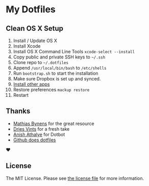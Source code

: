 # My Dotfiles

## Clean OS X Setup

1. Install / Update OS X
2. Install Xcode
3. Install OS X Command Line Tools `xcode-select --install`
4. Copy public and private SSH keys to `~/.ssh`
5. Clone repo to `~/.dotfiles`
6. Append `/usr/local/bin/bash` to `/etc/shells`
7. Run `bootstrap.sh` to start the installation
8. Make sure Dropbox is set up and synced.
9. [Install other apps](./apps.md)
10. Restore preferences `mackup restore`
11. Restart

## Thanks

- [Mathias Bynens](https://github.com/mathiasbynens/dotfiles) for the great resource
- [Dries Vints](https://github.com/driesvints/dotfiles) for a fresh take
- [Anish Athalye](https://github.com/anishathalye/dotbot) for Dotbot
- [Github does dotfiles](https://dotfiles.github.io/)

:heart:

## License

The MIT License. Please see [the license file](license.md) for more information.
